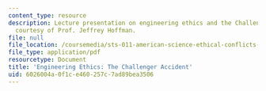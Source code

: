 ```yaml
---
content_type: resource
description: Lecture presentation on engineering ethics and the Challenger accident
  courtesy of Prof. Jeffrey Hoffman.
file: null
file_location: /coursemedia/sts-011-american-science-ethical-conflicts-and-political-choices-fall-2007/6026004a0f1ce460257c7ad89bea3506_lec8_hoffman.pdf
file_type: application/pdf
resourcetype: Document
title: 'Engineering Ethics: The Challenger Accident'
uid: 6026004a-0f1c-e460-257c-7ad89bea3506
---
```

